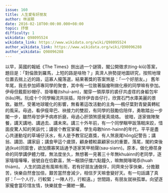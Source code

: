 ```yaml
---
issue: 160
title: 人生愛有好朋友
author: 林淑期
date: 2016-02-18T00:00:00.000+08:00
topic: 抒懷
difficulty: 1
wikidata: Q98095524
wikidata_link: https://www.wikidata.org/wiki/Q98095524
author_wikidata_link: https://www.wikidata.org/wiki/Q98096288
author_wikidata: Q98096288
---
```

以早，英國的報紙《The Times》捌出過一个謎猜，閣公開徵求(ting-kiû)答案，題目是：「對倫敦到羅馬，上短的路是啥物？」真濟人拚勢提地圖研究，按照地理位置去揣上近的路，這寡人攏落選，結果著獎的答案煞是：「一个好朋友。」
舊年年尾，我去參加師專同學的聚會，其中有一位致著腦瘤咧做化療的同學嘛有參加。伊毋但戴膨紗帽仔、掛喙罨(tshuì-am)，閣穿一領厚厚的裘仔共虛荏的身軀包牢(tiâu)咧。阮成十个同學輪流共扶插，陪伴伊沓沓仔行，欣賞石門水庫美麗的景致。雖然，受著地球暖化的影響，無看著這改活動的主角──楓仔葉對青變黃轉紅的風采。毋過，看伊瘦卑巴、袂接力的雙跤，有同學的鼓勵佮陪伴，勇敢踏出一步閣一步，雖然毋甘伊予病疼折磨，毋過心肝頭煞感覺真燒烙。
彼暗，逐家做陣聚餐，講天講地、講過去、講未來。講三十外年前，有一个同學睏甲跋落眠床跤，惜面皮驚人知的笑詼代；講彼个教官掌權，學生毋敢hìnn-hainn的年代，平平是盡心共運動埕的草埔仔沃水，有人是予教官記嘉獎，有人煞衰尾hőng記警告；講翁、講囝、講家庭；講食甲這个歲頭，顧身體較贏顧家伙的重要。落尾，閣約束後過(kuè)同窗會，欲加攢寡笑話通予逐家笑甲梢聲(sau-siann)。原本，做化療荏身命的同學講伊體力䆀，無法度坐久，無想著一見著三十年無khuàinn的老同學，逐家嘻嘻嘩嘩，彼號自在佮歡喜，煞一睏頭仔擋六點鐘久，嘛無開喙喝忝(huah thiám)。
人生的路途有風嘛有雨，若有好朋友通做伴，同齊來分享快樂，分擔艱苦，快樂自然會加倍，艱苦當然會減少，相信歹天嘛會變好天。有一句話講了真好：「一个人行，行較緊；一陣人行，行較遠。」世間路，有朋友就袂孤單。向望逐家攏會當珍惜友情，快樂就會一攤紲一攤。